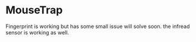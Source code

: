 # MouseTrap

Fingerprint is working but has some small issue will solve soon.
the infread sensor is working as well.
